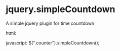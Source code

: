 jquery.simpleCountdown
======================

A simple jquery plugin for time countdown


html:
<p class="counter" data-time-now="2012-06-05T14:39:08-03:00" data-time-end="2012-07-20 01:00:00 -0300"></p>

javascript:
$(".counter").simpleCountdown();


